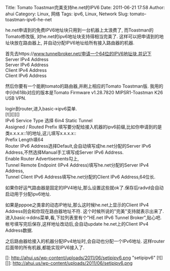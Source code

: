 Title: Tomato Toastman完美支持he.net的IPV6
Date: 2011-06-21 17:58
Author: ahui
Category: Linux, 网络
Tags: ipv6, Linux, Network
Slug: tomato-toastman-ipv6-he-net

he.net申请到的免费IPV6地址块只用到一台机器上太浪费了,
而Toastman的Tomato修改版, 对he.net的ipv6地址块支持得相当完美了.
这样可以把申请到的地址块放在路由器上,
并自动分配IPV6地址给所有接入路由器的机器.

首先去https://www.tunnelbroker.net/申请一个64位的IPV6地址块,并记下  
Server IPv4 Address  
Server IPv6 Address  
Client IPv4 Address  
Client IPv6 Address

然后你要有一个能刷tomato的路由器,并刷上相应的Tomato Toastman版.
我用的中兴h618b对应的版本是Tomato Firmware v1.28.7820 MIPSR1-Toastman
K26 USB VPN.

login到router,进入basic-\>ipv6菜单.  
[![][]][]  
IPv6 Service Type 选择 6in4 Static Tunnel  
Assigned / Routed Prefix
填写要分配给接入机器的ipv6前缀,比如你申请到的是类x.x.x.x::1的地址,这儿填写x.x.x.x::  
Prefix Length填64  
Router IPv6 Address选择Default,会自动填写成he.net分配的Server IPv6
Address,不然选择Manual手工填写成Server IPv6 Address.  
Enable Router Advertisements勾上,  
Tunnel Remote Endpoint (IPv4 Address)填写he.net分配的Server IPv4
Address,  
Tunnel Client IPv6 Address填写he.net分配的Client IPv6 Address,64位长.

如果你好运气路由器是固定的IPV4地址,那么设置这些就ok了.保存后radvd会自动启动用于分配ipv6地址.

如果是pppoe之类拿的动态IP地址,那么这时候he.net上显示的Client IPv4
Address则会和你现在路由器地址不符.
这个时候所说的"完美"支持就表示出来了.  
进入basic-\>ddns菜单,看,下拉列表里有个"HE.net IPv6 Tunnel
Broker",贴心吧.帐号填写完后保存,这样地址改动后,会自动update
he.net上的Client IPv4 Address数据.

之后路由器给接入的机器分配IPv4地址时,会自动也分配一个IPv6地址.
这样router后面带的所有机器,都能实现IPV6接入了.

  []: http://ahui.us/wp-content/uploads/2011/06/setipipv6.png
    "setipipv6"
  [![][]]: http://ahui.us/wp-content/uploads/2011/06/setipipv6.png
